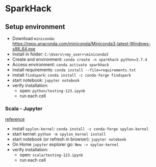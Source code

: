 # SparkHack

## Setup environment

 * Download `miniconda`: https://repo.anaconda.com/miniconda/Miniconda3-latest-Windows-x86_64.exe
 * Install in folder: `C:\Users\<my_user>\miniconda3`
 * Create and environment: `conda create -n sparkhack python=3.7.4`
 * Access environment: `conda activate sparkhack`
 * install requirements: `conda install --file=requirements.txt`
 * install `findspark`: `conda install -c conda-forge findspark`
 * start notebook: `jupyter notebook`
 * verify installation:
   - open: `python/testing-123.ipynb`
   - run each cell

### Scala - Jupyter
[reference](https://medium.com/@bogdan.cojocar/how-to-run-scala-and-spark-in-the-jupyter-notebook-328a80090b3b)

 * install `spylon-kernel`: `conda install -c conda-forge spylon-kernel`
 * start kernel:  `python -m spylon_kernel install`
 * start notebook (or refresh in browser): `jupyter notebook`
 * On Home `jupyter` explorer go: `New -> spylon-kernel`
 * verify installation:
   - open: `scala/testing-123.ipynb`
   - run each cell
